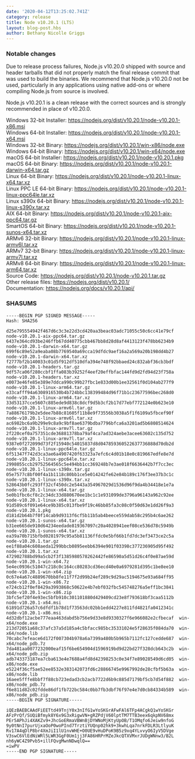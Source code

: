 ```yaml
---
date: '2020-04-12T13:25:02.741Z'
category: release
title: Node v10.20.1 (LTS)
layout: blog-post.hbs
author: Bethany Nicolle Griggs
---
```


### Notable changes

Due to release process failures, Node.js v10.20.0 shipped with source
and header tarballs that did not properly match the final release
commit that was used to build the binaries. We recommend that Node.js
v10.20.0 not be used, particularly in any applications using native
add-ons or where compiling Node.js from source is involved.

Node.js v10.20.1 is a clean release with the correct sources and is
strongly recommended in place of v10.20.0.

Windows 32-bit Installer: https://nodejs.org/dist/v10.20.1/node-v10.20.1-x86.msi \
Windows 64-bit Installer: https://nodejs.org/dist/v10.20.1/node-v10.20.1-x64.msi \
Windows 32-bit Binary: https://nodejs.org/dist/v10.20.1/win-x86/node.exe \
Windows 64-bit Binary: https://nodejs.org/dist/v10.20.1/win-x64/node.exe \
macOS 64-bit Installer: https://nodejs.org/dist/v10.20.1/node-v10.20.1.pkg \
macOS 64-bit Binary: https://nodejs.org/dist/v10.20.1/node-v10.20.1-darwin-x64.tar.gz \
Linux 64-bit Binary: https://nodejs.org/dist/v10.20.1/node-v10.20.1-linux-x64.tar.xz \
Linux PPC LE 64-bit Binary: https://nodejs.org/dist/v10.20.1/node-v10.20.1-linux-ppc64le.tar.xz \
Linux s390x 64-bit Binary: https://nodejs.org/dist/v10.20.1/node-v10.20.1-linux-s390x.tar.xz \
AIX 64-bit Binary: https://nodejs.org/dist/v10.20.1/node-v10.20.1-aix-ppc64.tar.gz \
SmartOS 64-bit Binary: https://nodejs.org/dist/v10.20.1/node-v10.20.1-sunos-x64.tar.xz \
ARMv6 32-bit Binary: https://nodejs.org/dist/v10.20.1/node-v10.20.1-linux-armv6l.tar.xz \
ARMv7 32-bit Binary: https://nodejs.org/dist/v10.20.1/node-v10.20.1-linux-armv7l.tar.xz \
ARMv8 64-bit Binary: https://nodejs.org/dist/v10.20.1/node-v10.20.1-linux-arm64.tar.xz \
Source Code: https://nodejs.org/dist/v10.20.1/node-v10.20.1.tar.gz \
Other release files: https://nodejs.org/dist/v10.20.1/ \
Documentation: https://nodejs.org/docs/v10.20.1/api/

### SHASUMS

```
-----BEGIN PGP SIGNED MESSAGE-----
Hash: SHA256

d25e795554942f467d6c3c3e22d3cd420aa3beac03adc71055c50c6cc41e79cf  node-v10.20.1-aix-ppc64.tar.gz
6437e364cd93be246ffb67dd40775cbb467bb8d28d8af4413123f478bb6234b9  node-v10.20.1-darwin-x64.tar.gz
699f6c89e52a9eaba08b7769540a69cca19dfdc9aef16a2a569a20b198dd4b27  node-v10.20.1-darwin-x64.tar.xz
f2777bf2b140033c01d5f912df510dfa394e748f92bbaed24c832abf36cb3bdf  node-v10.20.1-headers.tar.gz
9df57ca06f280ccbf1ffa083b39252f4eef20effbfac144fd9d2fd94d23f758a  node-v10.20.1-headers.tar.xz
e0073e46fe85e389e7ddca990c99b27fbc1e833d00b1ee32561f0d104ab277f9  node-v10.20.1-linux-arm64.tar.gz
e33cafff94a6308916530b4b724bbc138399484d96f71b1c23677596bec268d0  node-v10.20.1-linux-arm64.tar.xz
33d53137cce5607c885ede9d838c8dcf9d5b3cf2b17d77ebf772124e0b623e10  node-v10.20.1-linux-armv6l.tar.gz
7a88676179b2e5dee7b88c81605f11b8e9f73556b3038a5f1f6109a5fbcef90f  node-v10.20.1-linux-armv6l.tar.xz
ac6982bc6a9b299e9c8a9c9bf8ae6379bdba7796bfca6a3201ad5b6808514624  node-v10.20.1-linux-armv7l.tar.gz
2f220cef0a757351cde36881378ba79af4ca7ad324aebe3acee63602c135d752  node-v10.20.1-linux-armv7l.tar.xz
9387e0f272099d73f2f15940c54015837d8d047859360522637736888d70db2d  node-v10.20.1-linux-ppc64le.tar.gz
6f51347f742d3ca3ae6a4907420f63323a7efc6c4d01b18e0c819667edfe8e7d  node-v10.20.1-linux-ppc64le.tar.xz
2998055ccb29752564565c5e494bb1cc369248b7e3ae018f6636442b7f7cc3ec  node-v10.20.1-linux-s390x.tar.gz
05e7577c8bf00f4a1b1118c80bb1ce5e014242fe62e84b189c176f3ee37b3c1c  node-v10.20.1-linux-s390x.tar.xz
528643b0fc293ff32cf450dc2e5443a354967029d1536d96f9da4b34418e1e7a  node-v10.20.1-linux-x64.tar.gz
5e0b1fbc6cf8c2c34dc33d880670ee1bc1c1e931099de3796a96143a962c92ee  node-v10.20.1-linux-x64.tar.xz
91d589c6f091e64ce9b385c013fbe9f19c46bb85fa3c08c0f50d63e1dd26f9a3  node-v10.20.1.pkg
d181d2b64b7f0f14cab9d9313f6cf5b11b5ab4beece559dab58c295b4c6ae262  node-v10.20.1-sunos-x64.tar.gz
b31ee665de910d64234eedade819367097c20a4028941eef08ce536d78c5949b  node-v10.20.1-sunos-x64.tar.xz
ea39a70b715bfbd0281979c95a5b81136ffdc0e5bf66b1fd7dc3ef3473ce2c5a  node-v10.20.1.tar.gz
ee1f88a04c608aeda1299bbcb0895eebb6394e901f03398c377236905d95f492  node-v10.20.1.tar.xz
472902788bd99a5cb2f3f1385980578262442fe86590a5d51d26c4f0e87ae59d  node-v10.20.1-win-x64.7z
5e4ec0936c51047c218c0c164cc80283cd36ecd40e0a6979281d395c1be8ee10  node-v10.20.1-win-x64.zip
0c67e4a67c4889670bb8fe11f7f2d99b24ef289c9d29ac5194675e93a684ff95  node-v10.20.1-win-x86.7z
e724cb12f0ef8429a3993868c50622e4b7ebf032fbc545748276a5eff1bc3841  node-v10.20.1-win-x86.zip
3bfc5ef20f4e93ec5bfb910c301101880d429409cd23e8f793618bf3caa5112b  node-v10.20.1-x64.msi
61891d726a57c6dfdf1b78d1f73563dc02bb1edd4227e811fd4821fa0412341c  node-v10.20.1-x86.msi
4d32dbf12acbe777eaa463dabd5b756e9d33e8d9330327f6e966082e2cfbecaf  win-x64/node.exe
213d72051a68c37afc37a5d185a4c5bfacc985bc35331024e5f28635f084da70  win-x64/node.lib
70cabc7efeace6d172f007304b978a6a7399a480b5b965b7112fc127cedde687  win-x64/node_pdb.7z
7da481aa0077232000eaf15f6be654904d1596919bd9d22bd27f328dcb643c2b  win-x64/node_pdb.zip
adb743373187ea7cba613e4e7688a4fd8d42398253c0e34f7e89028549d6cd05  win-x86/node.exe
e5224f36cf5ae52ee8532e383142073fd6c28866745e9967992de28cfbf5b63a  win-x86/node.lib
16aee5fffe8bbf7f88cb723edad3cb2acb7722d6b9c885d7179bf5cb7d54f882  win-x86/node_pdb.7z
f6e811d82c02fdde86df1fb722bc584c0bb7fb3dbf76f97e4e7d0cb84334b589  win-x86/node_pdb.zip
-----BEGIN PGP SIGNATURE-----

iQEzBAEBCAAdFiEETtd49TnjY0x3nIfG1wYoSKGrAFwFAl6TFp4ACgkQ1wYoSKGr
AFzPrQf/SUQiBfmyk8Y6x9G3xRigwVN+gRZPdjV60lptTM7TTB3eex6qkpNV68mx
PEr5APhJi4XAKZv9+JhcGoERmaVBWnBjDYWNoMjKtyUpOB/T1OMqfo6Jeiw9nfoG
9y0tNnI7purUjxaOoP0woPInd7TrztiYUQnp02hk9+3kwhLqa7nrkFDLR3LtlyuK
Rv17A4qDlP8br4XmJiI1lU1nvWHE+O0UE9vHuDPoK9B5z9xq4YLvvyO6IyV5DVge
V3swC6VlEdNiWRl5LWR3GgF0Um1jj3FA86HRPrMZeJkcQTXVMxrJUDgWNnw3/B2L
nh6yWC4Z9Pvb5+illFQvgMwnNDwqlQ==
=iwPV
-----END PGP SIGNATURE-----

```
